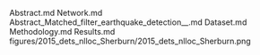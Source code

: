 Abstract.md
Network.md
Abstract_Matched_filter_earthquake_detection__.md
Dataset.md
Methodology.md
Results.md
figures/2015_dets_nlloc_Sherburn/2015_dets_nlloc_Sherburn.png